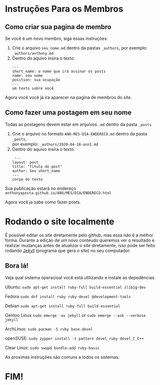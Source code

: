 # Instruções Para os Membros

## Como criar sua pagina de membro

Se você é um novo membro, siga essas instruções:

<ol>
<li>Crie o arquivo <code>seu_nome.md</code> dentro da pastas <code>_authors</code>, por exemplo: <code>_authors/anthony.md</code></li>
<li>Dentro do aquivo insira o texto:
   
```
---
short_name: o nome que irá assinar os posts
name: seu nome
position: sua ocupação  
---
um texto sobre você
```
</li>
</ol> 

Agora você você já ira aparecer na pagina de membros do site.

## Como fazer uma postagem em seu nome

Todas as postagens devem estar em arquivos `.md` dentro da pasta `_posts`

<ol>
<li>
Crie o arquivo no formato <code>ANO-MES-DIA-ENDERECO.md</code> dentro da pasta  <code>_posts</code>,<br>por exemplo:
<code>_authors/2020-04-18-ann1.md</code></li>
<li>Dentro do aquivo insira o texto:

```
 ---
layout: post
title: "Titulo do post"
author: Seu short_name
---
corpo do texto
```
</li>
</ol>
Sua publicação estará no endereço <code>anthonyaposta.github.io/ANO/MES/DIA/ENDERECO.html</code>

Agora você ja sabe como fazer posts. 

# Rodando o site localmente

É possivel editar os site diretamente pelo github, mas essa não é a melhor forma. Durante a edição de um novo conteudo 
queremos ver o resultado e realizar mudanças antes de atualizar o site diretamente, isso pode ser feito rodando [Jekyll](https://jekyllrb.com/) (programa que gera o site) no seu computador.

## Bora lá!
 
Veja qual sistema operacioal você está utilizando e instale as depedências:

Ubuntu:
```sudo apt-get install ruby-full build-essential zlib1g-dev```

Fedora
```sudo dnf install ruby ruby-devel @development-tools```

Debian
```sudo apt-get install ruby-full build-essential```

Gentoo Linux
```sudo emerge -av jekyll```
or
```sudo emerge --ask --verbose jekyll```

ArchLinux:
```sudo pacman -S ruby base-devel```

openSUSE:
```sudo zypper install -t pattern devel_ruby devel_C_C++```

Clear Linux:
```sudo swupd bundle-add ruby-basic```

As proximas instruções são comuns a todos os sistemas:


# FIM! 
